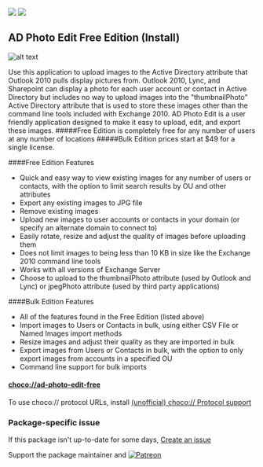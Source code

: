 [![](https://img.shields.io/chocolatey/v/ad-photo-edit-free?color=green&label=ad-photo-edit-free)](https://chocolatey.org/packages/ad-photo-edit-free) [![](https://img.shields.io/chocolatey/dt/ad-photo-edit-free)](https://chocolatey.org/packages/ad-photo-edit-free)

## AD Photo Edit Free Edition (Install)

![alt text](http://www.cjwdev.com/Software/ADPhotoEdit/StandardResults.png)

Use this application to upload images to the Active Directory attribute that Outlook 2010 pulls display pictures from. 
Outlook 2010, Lync, and Sharepoint can display a photo for each user account or contact in Active Directory but includes no way to upload images into the "thumbnailPhoto" Active Directory attribute that is used to store these images other than the command line tools included with Exchange 2010. AD Photo Edit is a user friendly application designed to make it easy to upload, edit, and export these images.
#####Free Edition is completely free for any number of users at any number of locations
#####Bulk Edition prices start at $49 for a single license.

####Free Edition Features 
* Quick and easy way to view existing images for any number of users or contacts, with the option to limit search results by OU and other attributes 
* Export any existing images to JPG file 
* Remove existing images 
* Upload new images to user accounts or contacts in your domain (or specify an alternate domain to connect to)
* Easily rotate, resize and adjust the quality of images before uploading them 
* Does not limit images to being less than 10 KB in size like the Exchange 2010 command line tools 
* Works with all versions of Exchange Server
* Choose to upload to the thumbnailPhoto attribute (used by Outlook and Lync) or jpegPhoto attribute (used by third party applications) 

####Bulk Edition Features 
* All of the features found in the Free Edition (listed above) 
* Import images to Users or Contacts in bulk, using either CSV File or Named Images import methods 
* Resize images and adjust their quality as they are imported in bulk 
* Export images from Users or Contacts in bulk, with the option to only export images from accounts in a specified OU 
* Command line support for bulk imports

#### [choco://ad-photo-edit-free](choco://ad-photo-edit-free)
To use choco:// protocol URLs, install [(unofficial) choco:// Protocol support ](https://chocolatey.org/packages/choco-protocol-support)

### Package-specific issue
If this package isn't up-to-date for some days, [Create an issue](https://github.com/tunisiano187/Chocolatey-packages/issues/new/choose)

Support the package maintainer and [![Patreon](https://cdn.jsdelivr.net/gh/tunisiano187/Chocolatey-packages@d15c4e19c709e7148588d4523ffc6dd3cd3c7e5e/icons/patreon.png)](https://www.patreon.com/bePatron?u=39585820)
